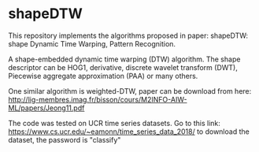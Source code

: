 # shapeDTW
This repository implements the algorithms proposed in paper: shapeDTW: shape Dynamic Time Warping, Pattern Recognition.

A shape-embedded dynamic time warping (DTW) algorithm. 
The shape descriptor can be HOG1, derivative, discrete wavelet transform (DWT), Piecewise aggregate approximation (PAA) or many others.

One similar algorithm is weighted-DTW, paper can be download from here: http://lig-membres.imag.fr/bisson/cours/M2INFO-AIW-ML/papers/Jeong11.pdf

The code was tested on UCR time series datasets.
Go to this link: https://www.cs.ucr.edu/~eamonn/time_series_data_2018/
to download the dataset, the password is "classify"
